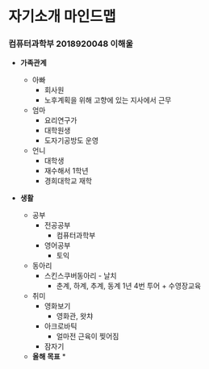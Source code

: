# 자기소개 마인드맵
### 컴퓨터과학부 2018920048 이해울 

* **가족관계** 
  * 아빠
    * 회사원
    * 노후계획을 위해 고향에 있는 지사에서 근무
  * 엄마
    * 요리연구가
    * 대학원생
    * 도자기공방도 운영
  * 언니
    * 대학생 
    * 재수해서 1학년
    * 경희대학교 재학
  
* **생활**
  * 공부
    * 전공공부 
      * 컴퓨터과학부
    * 영어공부
      * 토익
  * 동아리
    * 스킨스쿠버동아리 - 날치
      * 춘계, 하계, 추계, 동계 1년 4번 투어 + 수영장교육
  * 취미
    * 영화보기
      * 영화관, 왓챠
    * 아크로바틱
      * 얼마전 근육이 찢어짐
    * 잠자기 
  * **올해 목표**
    * 
    
  
